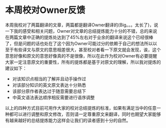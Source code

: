 # 本周校对Owner反馈

本周我校对了两篇翻译的文章，两篇都是翻译Owner翻译的(Big。。。太长了)，说一下我的感受和相关问题，Owner对文章的总结提炼能力十分的不错，总的来说在两篇文章中正确的提炼处达到了45%左右对于业余的翻译来说这个已经很棒了，但是问题的话也处在了这个因为Owner可能过分的依赖于自己的想法所以以至于有些译文与原文的意思相差很大，甚至校对者看一下原文就会发现，诶，这个意思好像和原文的意思好像真的不是很像，所以在此作为校对Owner有必要提醒大家一定注意原文的重要性，所有的提炼都是基于对原文的理解，所以我对提炼的建议如下：

- 对该知识点相当的了解并且动手操作过
- 对该部分知识的英文原文表达十分熟悉
- 该部分原作者表达过于随意需要总结下
- 中英文语法表达顺序相反需要进行语序调整

以上的四种方式目前可用作大家的校对总结提炼的标准，如果有满足当中的任意一种都可以进行调整和原文修改，否则请一定尊重原文来翻译，同时也期望大家能够有越来越好的总结提炼能力这样会让我们的读者感到十分的自然。